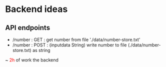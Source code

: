 # Backend ideas

## API endpoints
- /number : GET : get number from file './data/number-store.txt'
- /number : POST : (inputdata String) write number to file (./data/number-store.txt) as string



~ <span style="color:red">2h</span> of work the backend
